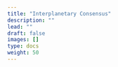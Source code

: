 ```yaml
---
title: "Interplanetary Consensus"
description: ""
lead: ""
draft: false
images: []
type: docs
weight: 50
---
```

